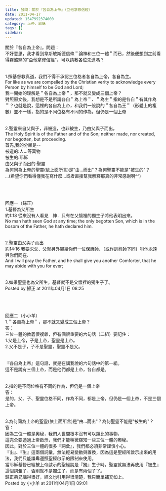 ```yaml
---
title: 發問：關於『各自為上帝』（亞他拿修信經）
date: 2011-04-17
updated: 1547992374000
category: 上帝、耶穌
tags: []
sidebar: 
---
```


<p>關於『各自為上帝』。<!--more-->問題：<br/>不好意思，我才看到韋斯敏斯德信條＂論神和三位一體＂而已，然後便想到之前看得霧煞煞的"亞他拿修信經"，可以請教各位先進嗎？<br/><br/><br/>1.照基督教真道，我們不得不承認三位格者各自為上帝，各自為主。<br/>For like as we are compelled by the Christian verity to acknowledge every Person by himself to be God and Lord; <br/>我一開始的理解是＂各自為上帝＂，那不就又變成三個上帝？<br/>對照原文後，我想是不是所謂各自＂為上帝＂、＂為主＂指的是各自＂有其作為＂？也就是說，這裡的各自為上帝，和我們一般說的＂各自為王＂（形體上的複數）並不一樣，指的是不同位格有不同的作為，但仍是一個上帝<br/><br/><br/>2.聖靈來自父與子，非被造，也非被生，乃由父與子而出。<br/>The Holy Spirit is of the Father and of the Son; neither made, nor created, nor begotten, but proceeding. <br/>首先,我的分類是--<br/>被造的:人...等萬物<br/>被生的:耶穌<br/>由父與子而出的:聖靈<br/>為何同為上帝的聖靈(依上面所言)是"由...而出"？為何聖靈不能是"被生的"？<br/>...(希望你們看得懂我在寫什麼...或者直接幫我解釋那真的非常感謝啊^^) <br/><br/><br/><br/><br/>回應一（歸正）<br/>1.基督為父所生<br/>約1:18 從來沒有人看見　神．只有在父懷裡的獨生子將他表明出來。<br/>No man hath seen God at any time; the only begotten Son, which is in the bosom of the Father, he hath declared him. <br/><br/><br/>2.聖靈由父與子而出<br/>約14:16 我要求父、父就另外賜給你們一位保惠師、〔或作訓慰師下同〕叫他永遠與你們同在、<br/>And I will pray the Father, and he shall give you another Comforter, that he may abide with you for ever;<br/><br/><br/>3.如果聖靈也為父所生，基督就不是父懷裡的獨生子了。 <br/>Posted by 歸正 at 2011年04月1日 08:25<br/><br/><br/><br/><br/>回應二（小小羊）<br/>1.＂各自為上帝＂，那不就又變成三個上帝？<br/>答：<br/>三位一體的教義很複雜，但有個很重要的六句話（二組）要記住：<br/>1.父是上帝，子是上帝，聖靈是上帝。<br/>2.父不是子，子不是聖靈，聖靈不是父。<br/><br/><br/>『各自為上帝』這句話，就是在講我說的六句話中的第一組。<br/>這不是說有三個上帝，而是他們都是上帝，各自都是。<br/><br/><br/>2.指的是不同位格有不同的作為，但仍是一個上帝<br/>答：<br/>是的，父、子、聖靈位格不同，作為不同，都是上帝，但仍是一個上帝，不是三個上帝。<br/><br/><br/>3.為何同為上帝的聖靈(依上面所言)是"由...而出"？為何聖靈不能是"被生的"？<br/>答：<br/>因為三位一體是奧秘，我們人世間根本沒有可以類比的事物，<br/>這完全要透過上帝啟示，我們才能稍微窺知一些三位一體的奧秘。<br/>因此，對於三位一體的很多『詞彙』，我們都必須非常謹慎小心。<br/>『出』、『生』這兩個詞彙，無法輕易變動與置換，因為這是聖經所啟示出來的用法，我們只能謙卑遵照聖經啟示的限制來使用。<br/>當耶穌基督已經被上帝啟示的聖經說是『獨』生子時，聖靈就無法再使用『被生』這個詞彙了，否則就不是獨生子，而是有兩個子了。<br/>歸正弟兄講得很好，經文也引用得很清楚，我只簡單補充如上。 <br/>Posted by 小小羊 at 2011年04月1日 09:01<br/><br/><br/>
</p>